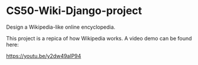 # CS50-Wiki-Django-project
Design a Wikipedia-like online encyclopedia.

This project is a repica of how Wikipedia works. A video demo can be found here:

https://youtu.be/y2dw49alP94

